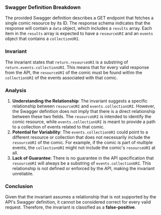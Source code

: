 ### Swagger Definition Breakdown
The provided Swagger definition describes a GET endpoint that fetches a single comic resource by its ID. The response schema indicates that the response will contain a `data` object, which includes a `results` array. Each item in the `results` array is expected to have a `resourceURI` and an `events` object that contains a `collectionURI`.

### Invariant
The invariant states that `return.resourceURI` is a substring of `return.events.collectionURI`. This means that for every valid response from the API, the `resourceURI` of the comic must be found within the `collectionURI` of the events associated with that comic.

### Analysis
1. **Understanding the Relationship**: The invariant suggests a specific relationship between `resourceURI` and `events.collectionURI`. However, the Swagger definition does not imply that there is a direct relationship between these two fields. The `resourceURI` is intended to identify the comic resource, while `events.collectionURI` is meant to provide a path to a collection of events related to that comic.
2. **Potential for Variability**: The `events.collectionURI` could point to a different resource or collection that does not necessarily include the `resourceURI` of the comic. For example, if the comic is part of multiple events, the `collectionURI` might not include the comic's `resourceURI` at all.
3. **Lack of Guarantee**: There is no guarantee in the API specification that `resourceURI` will always be a substring of `events.collectionURI`. This relationship is not defined or enforced by the API, making the invariant unreliable.

### Conclusion
Given that the invariant assumes a relationship that is not supported by the API's Swagger definition, it cannot be considered correct for every valid request. Therefore, the invariant is classified as a **false-positive**.
